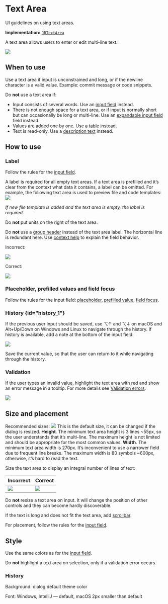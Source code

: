 <!-- Copyright 2000-2024 JetBrains s.r.o. and contributors. Use of this source code is governed by the Apache 2.0 license. -->

# Text Area

<link-summary>UI guidelines on using text areas.</link-summary>

<tldr>

**Implementation:** [`JBTextArea`](%gh-ic%/platform/platform-api/src/com/intellij/ui/components/JBTextArea.java)

</tldr>

A text area allows users to enter or edit multi-line text.

![](text_area_example.png)

## When to use

Use a text area if input is unconstrained and long, or if the newline character is a valid value. Example: commit message or code snippets.

Do **not** use a text area if:

* Input consists of several words. Use an [input field](input_field.md) instead.
* There is not enough space for a text area, or if input is normally short but can occasionally be long or multi-line. Use an [expandable input field](input_field.md#input-field-types) field instead.
* Values are added one by one. Use a [table](table.md) instead.
* Text is read-only. Use a [description text](description_text.md) instead.


## How to use

### Label

Follow the rules for the [input field](input_field.md).

A label is required for all empty text areas.
If a text area is prefilled and it’s clear from the context what data it contains, a label can be omitted.
For example, the following text area is used to preview file and code templates:
![](no_label.png)

*If new file template is added and the text area is empty, the label is required.*

Do **not** put units on the right of the text area.

Do **not** use a [group header](group_header.md) instead of the text area label. The horizontal
line is redundant here. Use [context help](context_help.md) to explain the field behavior.

Incorrect:

![](label_incorrect.png)

Correct:

![](label_correct.png)


### Placeholder, prefilled values and field focus

Follow the rules for the input field: [placeholder](input_field.md#placeholder), [prefilled value](input_field.md#prefilled-value), [field focus](input_field.md#field-focus).


### History {id="history_1"}

If the previous user input should be saved, use <shortcut>⌥↑</shortcut> and <shortcut>⌥↓</shortcut> on macOS and <shortcut>Alt+Up/Down</shortcut>
on Windows and Linux to navigate through the history.
If history is available, add a note at the bottom of the input field:

![](text_area_history.png)

Save the current value, so that the user can return to it while navigating through the history.


### Validation

If the user types an invalid value, highlight the text area with red and show an error message in a tooltip. For more details see [Validation errors](validation_errors.md).

![](text_area_error.png)



## Size and placement

Recommended sizes:
![](text_area_sizes.png)
This is the default size, it can be changed if the dialog is resized.
**Height**. The minimum text area height is 3 lines ~55px, so the user understands that it’s multi-line. The maximum height is not limited and should be appropriate for the most common values.
**Width**. The minimum text area width is 270px. It’s inconvenient to use a narrower field due to frequent line breaks. The maximum width is 80 symbols ~600px, otherwise, it’s hard to read the text.

Size the text area to display an integral number of lines of text:

| Incorrect                 | Correct                   |
|---------------------------|---------------------------|
| ![](text_area_size_2.png) | ![](text_area_size_3.png) |

Do **not** resize a text area on input. It will change the position of other controls and they can become hardly discoverable.

If the text is long and does not fit the text area, add [scrollbar](scrollbar.md).

For placement, follow the rules for the [input field](input_field.md).


## Style
Use the same colors as for the [input field](input_field.md).

Do **not** highlight a text area on selection, only if a validation error occurs.


### History
Background: dialog default theme color

Font: Windows, IntelliJ — default, macOS 2px smaller than default
